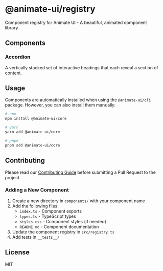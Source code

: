 # @animate-ui/registry

Component registry for Animate UI - A beautiful, animated component library.

## Components

### Accordion

A vertically stacked set of interactive headings that each reveal a section of content.

## Usage

Components are automatically installed when using the `@animate-ui/cli` package. However, you can also install them manually:

```bash
# npm
npm install @animate-ui/core

# yarn
yarn add @animate-ui/core

# pnpm
pnpm add @animate-ui/core
```

## Contributing

Please read our [Contributing Guide](../../CONTRIBUTING.md) before submitting a Pull Request to the project.

### Adding a New Component

1. Create a new directory in `components/` with your component name
2. Add the following files:
   - `index.ts` - Component exports
   - `types.ts` - TypeScript types
   - `styles.css` - Component styles (if needed)
   - `README.md` - Component documentation
3. Update the component registry in `src/registry.ts`
4. Add tests in `__tests__/`

## License

MIT
